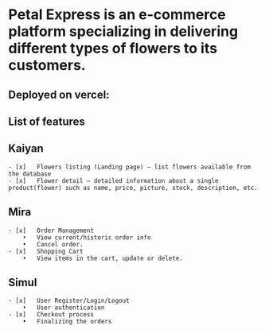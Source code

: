 # Petal Express is an e-commerce platform specializing in delivering different types of flowers to its customers. 
## Deployed on vercel: 
## 	List of features 
  ## Kaiyan
    - [x]	Flowers listing (Landing page) – list flowers available from the database
    - [x]	Flower detail – detailed information about a single product(flower) such as name, price, picture, stock, description, etc.
  ## Mira
    - [x]	Order Management 
        •	View current/historic order info
        •	Cancel order.
    - [x]	Shopping Cart
        •	View items in the cart, update or delete.
  ## Simul
    - [x]	User Register/Login/Logout
        •	User authentication
    - [x]	Checkout process
        •	Finalizing the orders
